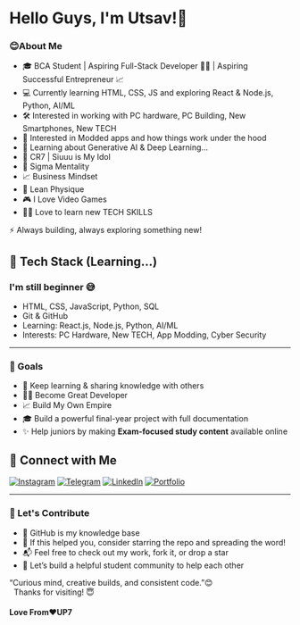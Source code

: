 # Hello Guys, I'm Utsav!👋

### 😊About Me
- 🎓 BCA Student  |  Aspiring Full-Stack Developer 🧑‍💻 | Aspiring Successful Entrepreneur 📈
- 💻 Currently learning HTML, CSS, JS and exploring React & Node.js, Python, AI/ML
- 🛠 Interested in working with PC hardware, PC Building, New Smartphones, New TECH
- 📱 Interested in Modded apps and how things work under the hood
- 🤖 Learning about Generative AI & Deep Learning...
- 🐐 CR7 | Siuuu is My Idol
- 🗿 Sigma Mentality
- 📈 Business Mindset
- 💪 Lean Physique
- 🎮 I Love Video Games
- 🧑‍💻 Love to learn new TECH SKILLS

⚡ Always building, always exploring something new!

## 🚀 Tech Stack (Learning...)
### I'm still beginner 😅
- HTML, CSS, JavaScript, Python, SQL
- Git & GitHub
- Learning: React.js, Node.js, Python, AI/ML
- Interests: PC Hardware, New TECH, App Modding, Cyber Security

---

### 🎯 Goals
- 🔄 Keep learning & sharing knowledge with others
- 🧑‍💻 Become Great Developer
- 📈 Build My Own Empire
- 🎓 Build a powerful final-year project with full documentation
- ✨ Help juniors by making **Exam-focused study content** available online

## 🔗 Connect with Me
[![Instagram](https://img.shields.io/badge/Instagram-%23E4405F.svg?style=flat&logo=Instagram&logoColor=white)](https://www.instagram.com/_its_me_utsav_/#)
[![Telegram](https://img.shields.io/badge/Telegram-%2326A5E4.svg?style=flat&logo=Telegram&logoColor=white)](https://t.me/UP7_Stack#)
[![LinkedIn](https://img.shields.io/badge/LinkedIn-%230077B5.svg?style=flat&logo=LinkedIn&logoColor=white)](Soon...)
[![Portfolio](https://img.shields.io/badge/Portfolio-%23000000.svg?style=flat&logo=Portfolio&logoColor=white)](Soon...)

---

### 🤝 Let's Contribute
- 🧠 GitHub is my knowledge base
- 🌟 If this helped you, consider starring the repo and spreading the word!
- 📬 Feel free to check out my work, fork it, or drop a star
- 🚀 Let’s build a helpful student community to help each other

“Curious mind, creative builds, and consistent code.”😊<br>
&nbsp;&nbsp;Thanks for visiting! 😇<br>

  #### Love From❤️UP7
